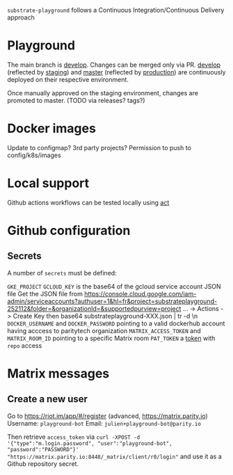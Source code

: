 `substrate-playground` follows a Continuous Integration/Continuous Delivery approach

# Playground

The main branch is [develop](https://github.com/paritytech/substrate-playground/tree/develop). Changes can be merged only via PR.
[develop](https://github.com/paritytech/substrate-playground/tree/develop) (reflected by [staging](http://playground-staging.substrate.dev/)) and [master](https://github.com/paritytech/substrate-playground/tree/master) (reflected by [production](http://playground.substrate.dev/)) are continuously deployed on their respective environment.

Once manually approved on the staging environment, changes are promoted to master.
(TODO via releases? tags?)

# Docker images

Update to configmap?
3rd party projects?
Permission to push to config/k8s/images

# Local support

Github actions workflows can be tested locally using [act](https://github.com/nektos/act)

# Github configuration

## Secrets

A number of `secrets` must be defined:

`GKE_PROJECT`
`GCLOUD_KEY` is the base64 of the gcloud service account JSON file
             Get the JSON file from https://console.cloud.google.com/iam-admin/serviceaccounts?authuser=1&hl=fr&project=substrateplayground-252112&folder=&organizationId=&supportedpurview=project
             ... -> Actions -> Create Key
             then base64 substrateplayground-XXX.json | tr -d \\n
`DOCKER_USERNAME` and `DOCKER_PASSWORD` pointing to a valid dockerhub account having acccess to paritytech organization
`MATRIX_ACCESS_TOKEN` and `MATRIX_ROOM_ID` pointing to a specific Matrix room
`PAT_TOKEN` a [token](https://help.github.com/en/actions/reference/events-that-trigger-workflows#triggering-new-workflows-using-a-personal-access-token) with `repo` access

# Matrix messages

## Create a new user

Go to https://riot.im/app/#/register (advanced, https://matrix.parity.io)
Username: `playground-bot`
Email: `julien+playground-bot@parity.io`

Then retrieve `access_token` via `curl -XPOST -d '{"type":"m.login.password", "user":"playground-bot", "password":"PASSWORD"}' "https://matrix.parity.io:8448/_matrix/client/r0/login"` and use it as a Github repository secret.